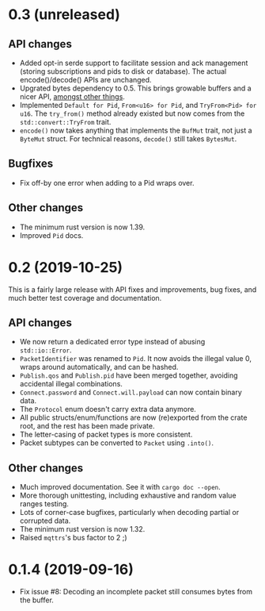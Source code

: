 # 0.3 (unreleased)

## API changes

* Added opt-in serde support to facilitate session and ack management (storing subscriptions and
  pids to disk or database). The actual encode()/decode() APIs are unchanged.
* Upgrated bytes dependency to 0.5. This brings growable buffers and a nicer API, [amongst other
  things](https://github.com/tokio-rs/bytes/blob/master/CHANGELOG.md).
* Implemented `Default for Pid`, `From<u16> for Pid`, and `TryFrom<Pid> for u16`. The `try_from()`
  method already existed but now comes from the `std::convert::TryFrom` trait.
* `encode()` now takes anything that implements the `BufMut` trait, not just a `ByteMut` struct. For
  technical reasons, `decode()` still takes `BytesMut`.

## Bugfixes

* Fix off-by one error when adding to a Pid wraps over.

## Other changes

* The minimum rust version is now 1.39.
* Improved `Pid` docs.


# 0.2 (2019-10-25)

This is a fairly large release with API fixes and improvements, bug fixes, and much better test
coverage and documentation.

## API changes

* We now return a dedicated error type instead of abusing `std::io::Error`.
* `PacketIdentifier` was renamed to `Pid`. It now avoids the illegal value 0, wraps around automatically, and can be hashed.
* `Publish.qos` and `Publish.pid` have been merged together, avoiding accidental illegal combinations.
* `Connect.password` and `Connect.will.payload` can now contain binary data.
* The `Protocol` enum doesn't carry extra data anymore.
* All public structs/enum/functions are now (re)exported from the crate root, and the rest has been made private.
* The letter-casing of packet types is more consistent.
* Packet subtypes can be converted to `Packet` using `.into()`.

## Other changes

* Much improved documentation. See it with `cargo doc --open`.
* More thorough unittesting, including exhaustive and random value ranges testing.
* Lots of corner-case bugfixes, particularly when decoding partial or corrupted data.
* The minimum rust version is now 1.32.
* Raised `mqttrs`'s bus factor to 2 ;)


# 0.1.4 (2019-09-16)

* Fix issue #8: Decoding an incomplete packet still consumes bytes from the buffer.
